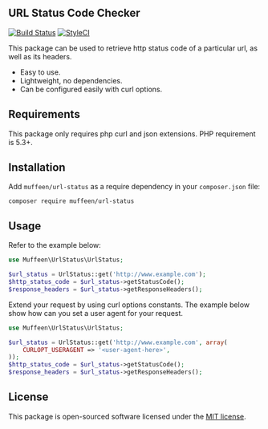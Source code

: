 
## URL Status Code Checker
[![Build Status](https://img.shields.io/travis/mrethical/url-status/master.svg?style=flat-square)](https://travis-ci.org/mrethical/url-status)
[![StyleCI](https://github.styleci.io/repos/163670312/shield?branch=master)](https://github.styleci.io/repos/163670312)

This package can be used to retrieve http status code of a particular url, as well as its headers.

- Easy to use.
- Lightweight, no dependencies.
- Can be configured easily with curl options.

## Requirements

This package only requires php curl and json extensions. PHP requirement is 5.3+.

## Installation

Add `muffeen/url-status` as a require dependency in your `composer.json` file:
```text
composer require muffeen/url-status 
```

## Usage

Refer to the example below:
```php
use Muffeen\UrlStatus\UrlStatus;

$url_status = UrlStatus::get('http://www.example.com');
$http_status_code = $url_status->getStatusCode();
$response_headers = $url_status->getResponseHeaders();
```
Extend your request by using curl options constants. The example below show how can you set a user agent for your request.
```php
use Muffeen\UrlStatus\UrlStatus;

$url_status = UrlStatus::get('http://www.example.com', array(
    CURLOPT_USERAGENT => '<user-agent-here>',
));
$http_status_code = $url_status->getStatusCode();
$response_headers = $url_status->getResponseHeaders();
```

## License

This package is open-sourced software licensed under the [MIT license](https://opensource.org/licenses/MIT).
